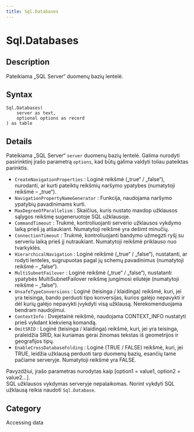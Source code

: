 ```yaml
---
title: Sql.Databases
---
```


# Sql.Databases


## Description

Pateikiama „SQL Server“ duomenų bazių lentelė.


## Syntax

```powerquery
Sql.Databases(
    server as text,
    optional options as record
) as table
```


## Details

Pateikiama „SQL Server“ <code>server</code> duomenų bazių lentelė. Galima nurodyti pasirinktinį įrašo parametrą <code>options</code>, kad būtų galima valdyti toliau pateiktas parinktis.    <ul><li><code>CreateNavigationProperties</code> : Loginė reikšmė („true“ / „false“), nurodanti, ar kurti pateiktų reikšmių naršymo ypatybes (numatytoji reikšmė – „true“).</li><li><code>NavigationPropertyNameGenerator</code> : Funkcija, naudojama naršymo ypatybių pavadinimams kurti.</li><li><code>MaxDegreeOfParallelism</code> : Skaičius, kuris nustato maxdop užklausos sąlygos reikšmę sugeneruotoje SQL užklausoje.</li><li><code>CommandTimeout</code> : Trukmė, kontroliuojanti serverio užklausos vykdymo laiką prieš ją atšaukiant. Numatytoji reikšmė yra dešimt minučių.</li><li><code>ConnectionTimeout</code> : Trukmė, kontroliuojanti bandymo užmegzti ryšį su serveriu laiką prieš jį nutraukiant. Numatytoji reikšmė priklauso nuo tvarkyklės.</li><li><code>HierarchicalNavigation</code> : Loginė reikšmė („true“ / „false“), nustatanti, ar rodyti lenteles, sugrupuotas pagal jų schemų pavadinimus (numatytoji reikšmė – „false“).</li><li><code>MultiSubnetFailover</code> : Loginė reikšmė („true“ / „false“), nustatanti ypatybės MultiSubnetFailover reikšmę jungimosi eilutėje (numatytoji reikšmė – „false“).</li><li><code>UnsafeTypeConversions</code> : Loginė (teisinga / klaidinga) reikšmė, kuri, jei yra teisinga, bando perduoti tipo konversijas, kurios galėjo nepavykti ir dėl kurių galėjo nepavykti įvykdyti visą užklausą. Nerekomenduojama bendram naudojimui.</li><li><code>ContextInfo</code> : Dvejetainė reikšmė, naudojama CONTEXT_INFO nustatyti prieš vykdant kiekvieną komandą.</li><li><code>OmitSRID</code> : Loginė (teisinga / klaidinga) reikšmė, kuri, jei yra teisinga, praleidžia SRID, kai kuriamas gerai žinomas tekstas iš geometrijos ir geografijos tipų.</li><li><code>EnableCrossDatabaseFolding</code> : Loginė (TRUE / FALSE) reikšmė, kuri, jei TRUE, leidžia užklausą perduoti tarp duomenų bazių, esančių tame pačiame serveryje. Numatytoji reikšmė yra FALSE.</li></ul>    Pavyzdžiui, įrašo parametras nurodytas kaip [option1 = value1, option2 = value2...].    <br />    SQL užklausos vykdymas serveryje nepalaikomas. Norint vykdyti SQL užklausą reikia naudoti <code>Sql.Database</code>.    



## Category
Accessing data
